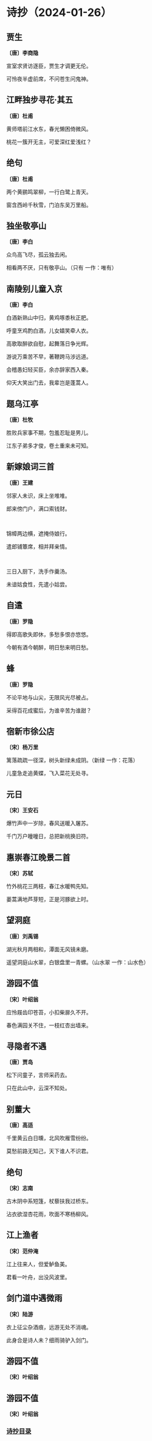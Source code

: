 # 诗抄（2024-01-26）

## 贾生

**〔唐〕李商隐**

宣室求贤访逐臣，贾生才调更无伦。

可怜夜半虚前席，不问苍生问鬼神。


## 江畔独步寻花·其五

**〔唐〕杜甫**

黄师塔前江水东，春光懒困倚微风。

桃花一簇开无主，可爱深红爱浅红？

## 绝句

**〔唐〕杜甫**

两个黄鹂鸣翠柳，一行白鹭上青天。

窗含西岭千秋雪，门泊东吴万里船。

## 独坐敬亭山

**〔唐〕李白**

众鸟高飞尽，孤云独去闲。

相看两不厌，只有敬亭山。（只有 一作：唯有）

## 南陵别儿童入京

**〔唐〕李白**

白酒新熟山中归，黄鸡啄黍秋正肥。

呼童烹鸡酌白酒，儿女嬉笑牵人衣。

高歌取醉欲自慰，起舞落日争光辉。

游说万乘苦不早，著鞭跨马涉远道。

会稽愚妇轻买臣，余亦辞家西入秦。

仰天大笑出门去，我辈岂是蓬蒿人。

## 题乌江亭

**〔唐〕杜牧**

胜败兵家事不期，包羞忍耻是男儿。

江东子弟多才俊，卷土重来未可知。

## 新嫁娘词三首

**〔唐〕王建**

邻家人未识，床上坐堆堆。

郎来傍门户，满口索钱财。

<br>

锦幛两边横，遮掩侍娘行。

遣郎铺簟席，相并拜亲情。

<br>

三日入厨下，洗手作羹汤。

未谙姑食性，先遣小姑尝。

## 自遣

**〔唐〕罗隐**

得即高歌失即休，多愁多恨亦悠悠。

今朝有酒今朝醉，明日愁来明日愁。

## 蜂

**〔唐〕罗隐**

不论平地与山尖，无限风光尽被占。

采得百花成蜜后，为谁辛苦为谁甜？

## 宿新市徐公店

**〔宋〕杨万里**

篱落疏疏一径深，树头新绿未成阴。（新绿 一作：花落）

儿童急走追黄蝶，飞入菜花无处寻。

## 元日

**〔宋〕王安石**

爆竹声中一岁除，春风送暖入屠苏。

千门万户曈曈日，总把新桃换旧符。

## 惠崇春江晚景二首

**〔宋〕苏轼**

竹外桃花三两枝，春江水暖鸭先知。

蒌蒿满地芦芽短，正是河豚欲上时。

## 望洞庭

**〔唐〕刘禹锡**

湖光秋月两相和，潭面无风镜未磨。

遥望洞庭山水翠，白银盘里一青螺。（山水翠 一作：山水色）

## 游园不值

**〔宋〕叶绍翁**

应怜屐齿印苍苔，小扣柴扉久不开。

春色满园关不住，一枝红杏出墙来。

## 寻隐者不遇

**〔唐〕贾岛**

松下问童子，言师采药去。

只在此山中，云深不知处。

## 别董大

**〔唐〕高适**

千里黄云白日曛，北风吹雁雪纷纷。

莫愁前路无知己，天下谁人不识君。

## 绝句

**〔宋〕志南**

古木阴中系短篷，杖藜扶我过桥东。

沾衣欲湿杏花雨，吹面不寒杨柳风。

## 江上渔者

**〔宋〕范仲淹**

江上往来人，但爱鲈鱼美。

君看一叶舟，出没风波里。

## 剑门道中遇微雨

**〔宋〕陆游**

衣上征尘杂酒痕，远游无处不消魂。

此身合是诗人未？细雨骑驴入剑门。

## 游园不值

**〔宋〕叶绍翁**

## 游园不值

**〔宋〕叶绍翁**

### [诗抄目录](../poem.md)
